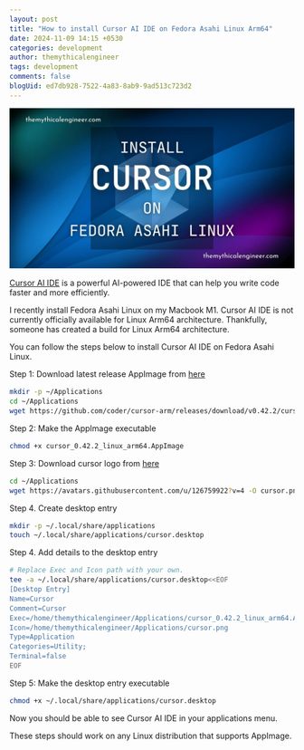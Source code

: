 ```yaml
---
layout: post
title: "How to install Cursor AI IDE on Fedora Asahi Linux Arm64"
date: 2024-11-09 14:15 +0530
categories: development
author: themythicalengineer
tags: development
comments: false
blogUid: ed7db928-7522-4a83-8ab9-9ad513c723d2
---
```

![cursor_ai_fedora_asahi_linux_banner](/assets/images/cursor-ai-ide-on-fedora-asahi-linux/cursor_ai_fedora.webp)

[Cursor AI IDE](https://www.cursor.com/) is a powerful AI-powered IDE that can help you write code faster and more efficiently.

I recently install Fedora Asahi Linux on my Macbook M1.
Cursor AI IDE is not currently officially available for Linux Arm64 architecture.
Thankfully, someone has created a build for Linux Arm64 architecture.

You can follow the steps below to install Cursor AI IDE on Fedora Asahi Linux.

Step 1: Download latest release AppImage from [here](https://github.com/coder/cursor-arm)

```bash
mkdir -p ~/Applications
cd ~/Applications
wget https://github.com/coder/cursor-arm/releases/download/v0.42.2/cursor_0.42.2_linux_arm64.AppImage
```

Step 2: Make the AppImage executable

```bash
chmod +x cursor_0.42.2_linux_arm64.AppImage
```

Step 3: Download cursor logo from [here](https://avatars.githubusercontent.com/u/126759922?v=4)

```bash
cd ~/Applications
wget https://avatars.githubusercontent.com/u/126759922?v=4 -O cursor.png
```

Step 4. Create desktop entry

```bash
mkdir -p ~/.local/share/applications
touch ~/.local/share/applications/cursor.desktop
```

Step 4. Add details to the desktop entry

```bash
# Replace Exec and Icon path with your own.
tee -a ~/.local/share/applications/cursor.desktop<<EOF
[Desktop Entry]
Name=Cursor
Comment=Cursor
Exec=/home/themythicalengineer/Applications/cursor_0.42.2_linux_arm64.AppImage
Icon=/home/themythicalengineer/Applications/cursor.png
Type=Application
Categories=Utility;
Terminal=false
EOF
```

Step 5: Make the desktop entry executable

```bash
chmod +x ~/.local/share/applications/cursor.desktop
```

Now you should be able to see Cursor AI IDE in your applications menu.

These steps should work on any Linux distribution that supports AppImage.